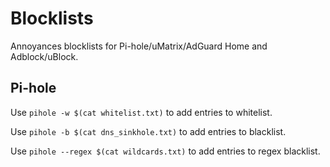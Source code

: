 # Blocklists

Annoyances blocklists for Pi-hole/uMatrix/AdGuard Home and Adblock/uBlock. 

## Pi-hole

Use `pihole -w $(cat whitelist.txt)` to add entries to whitelist. 

Use `pihole -b $(cat dns_sinkhole.txt)` to add entries to blacklist. 

Use `pihole --regex $(cat wildcards.txt)` to add entries to regex blacklist.
